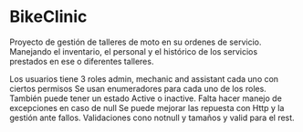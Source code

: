 # BikeClinic
Proyecto de gestión de talleres de moto en su ordenes de servicio. Manejando el inventario, el personal y el histórico de los servicios prestados en ese o diferentes talleres. 

Los usuarios tiene 3 roles admin, mechanic and assistant cada uno con ciertos permisos
Se usan enumeradores para cada uno de los roles. También puede tener un estado Active o inactive.
Falta hacer manejo de excepciones en caso de null
Se puede mejorar las repuesta con Http y la gestión ante fallos.
Validaciones cono notnull y tamaños y valid para el rest. 


